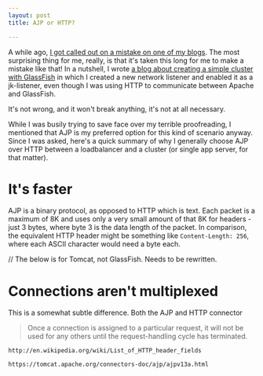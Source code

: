 ```yaml
---
layout: post
title: AJP or HTTP?

---
```


A while ago, [I got called out on a mistake on one of my blogs](https://twitter.com/philipdurbin/status/597857767316189184). The most surprising thing for me, really, is that it's taken this long for me to make a mistake like that! In a nutshell, I wrote [a blog about creating a simple cluster with GlassFish](http://blog.c2b2.co.uk/2013/03/creating-simple-cluster-with-glassfish.html) in which I created a new network listener and enabled it as a jk-listener, even though I was using HTTP to communicate between Apache and GlassFish.

It's not wrong, and it won't break anything, it's not at all necessary.

While I was busily trying to save face over my terrible proofreading, I mentioned that AJP is my preferred option for this kind of scenario anyway. Since I was asked, here's a quick summary of why I generally choose AJP over HTTP between a loadbalancer and a cluster (or single app server, for that matter).

# It's faster
AJP is a binary protocol, as opposed to HTTP which is text. Each packet is a maximum of 8K and uses only a very small amount of that 8K for headers - just 3 bytes, where byte 3 is the data length of the packet. In comparison, the equivalent HTTP header might be something like `Content-Length: 256`, where each ASCII character would need a byte each.


// The below is for Tomcat, not GlassFish. Needs to be rewritten.
# Connections aren't multiplexed
This is a somewhat subtle difference. Both the AJP and HTTP connector

> Once a connection is assigned to a particular request, it will not be used for any others until the request-handling cycle has terminated.




`http://en.wikipedia.org/wiki/List_of_HTTP_header_fields`

`https://tomcat.apache.org/connectors-doc/ajp/ajpv13a.html`

